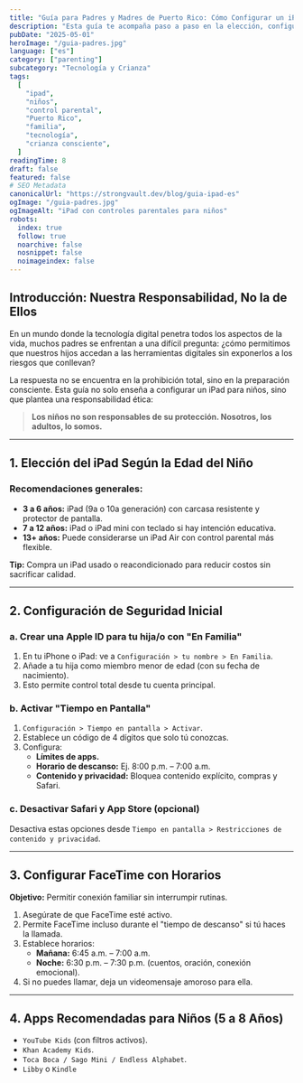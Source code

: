 ```yaml
---
title: "Guía para Padres y Madres de Puerto Rico: Cómo Configurar un iPad Seguro para Niños"
description: "Esta guía te acompaña paso a paso en la elección, configuración y supervisión consciente de un iPad para niños, con valores boricuas y responsabilidad adulta al centro."
pubDate: "2025-05-01"
heroImage: "/guia-padres.jpg"
language: ["es"]
category: ["parenting"]
subcategory: "Tecnología y Crianza"
tags:
  [
    "ipad",
    "niños",
    "control parental",
    "Puerto Rico",
    "familia",
    "tecnología",
    "crianza consciente",
  ]
readingTime: 8
draft: false
featured: false
# SEO Metadata
canonicalUrl: "https://strongvault.dev/blog/guia-ipad-es"
ogImage: "/guia-padres.jpg"
ogImageAlt: "iPad con controles parentales para niños"
robots:
  index: true
  follow: true
  noarchive: false
  nosnippet: false
  noimageindex: false
---
```


## Introducción: Nuestra Responsabilidad, No la de Ellos

En un mundo donde la tecnología digital penetra todos los aspectos de la vida, muchos padres se enfrentan a una difícil pregunta: ¿cómo permitimos que nuestros hijos accedan a las herramientas digitales sin exponerlos a los riesgos que conllevan?

La respuesta no se encuentra en la prohibición total, sino en la preparación consciente. Esta guía no solo enseña a configurar un iPad para niños, sino que plantea una responsabilidad ética:

> **Los niños no son responsables de su protección. Nosotros, los adultos, lo somos.**

---

## 1. Elección del iPad Según la Edad del Niño

### Recomendaciones generales:

- **3 a 6 años:** iPad (9a o 10a generación) con carcasa resistente y protector de pantalla.
- **7 a 12 años:** iPad o iPad mini con teclado si hay intención educativa.
- **13+ años:** Puede considerarse un iPad Air con control parental más flexible.

**Tip:** Compra un iPad usado o reacondicionado para reducir costos sin sacrificar calidad.

---

## 2. Configuración de Seguridad Inicial

### a. Crear una Apple ID para tu hija/o con "En Familia"

1. En tu iPhone o iPad: ve a `Configuración > tu nombre > En Familia`.
2. Añade a tu hija como miembro menor de edad (con su fecha de nacimiento).
3. Esto permite control total desde tu cuenta principal.

### b. Activar "Tiempo en Pantalla"

1. `Configuración > Tiempo en pantalla > Activar`.
2. Establece un código de 4 dígitos que solo tú conozcas.
3. Configura:
   - **Límites de apps.**
   - **Horario de descanso:** Ej. 8:00 p.m. – 7:00 a.m.
   - **Contenido y privacidad:** Bloquea contenido explícito, compras y Safari.

### c. Desactivar Safari y App Store (opcional)

Desactiva estas opciones desde `Tiempo en pantalla > Restricciones de contenido y privacidad`.

---

## 3. Configurar FaceTime con Horarios

**Objetivo:** Permitir conexión familiar sin interrumpir rutinas.

1. Asegúrate de que FaceTime esté activo.
2. Permite FaceTime incluso durante el "tiempo de descanso" si tú haces la llamada.
3. Establece horarios:
   - **Mañana:** 6:45 a.m. – 7:00 a.m.
   - **Noche:** 6:30 p.m. – 7:30 p.m. (cuentos, oración, conexión emocional).
4. Si no puedes llamar, deja un videomensaje amoroso para ella.

---

## 4. Apps Recomendadas para Niños (5 a 8 Años)

- `YouTube Kids` (con filtros activos).
- `Khan Academy Kids`.
- `Toca Boca / Sago Mini / Endless Alphabet`.
- `Libby` o `Kindle`
